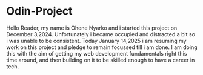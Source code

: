 # Odin-Project
Hello Reader, my name is Ohene Nyarko and i started  this project on  December 3,2024. Unfortunately i became occupied and distracted a bit  so i  was unable to be consistent.
Today January 14,2025 i am resuming my work on this project and pledge to remain focussed till i am done. 
I am doing this with the aim of getting my web development fundamentals right this time around, and then building on it to be skilled enough to have a career in tech.
